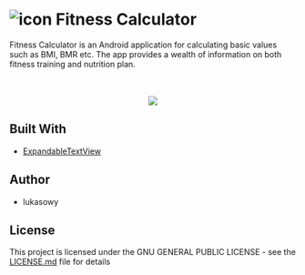 # ![icon](https://user-images.githubusercontent.com/22128178/36096709-bff91f40-0ff7-11e8-81c3-a25e57ed211a.png) Fitness Calculator

<p>Fitness Calculator is an Android application for calculating basic values such as BMI, BMR etc. The app provides a wealth of information on both fitness training and nutrition plan.</p>

<p align="center">
  <br><br>
  <img src="http://recordit.co/tpAqbRc7lS.gif">
</p>


## Built With

* [ExpandableTextView](https://github.com/Manabu-GT/ExpandableTextView)

## Author

* lukasowy

## License

This project is licensed under the  GNU GENERAL PUBLIC LICENSE - see the  [LICENSE.md](https://github.com/lukasowy/FitnessCalculators/blob/master/LICENSE) file for details

